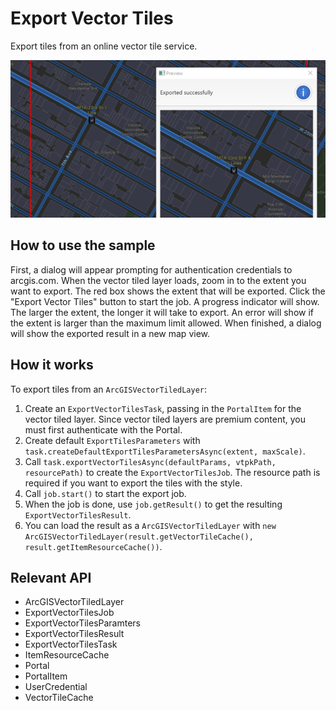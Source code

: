 # Export Vector Tiles

Export tiles from an online vector tile service.

![](ExportVectorTiles.png)

## How to use the sample

First, a dialog will appear prompting for authentication credentials to arcgis.com. When the vector tiled layer loads, zoom in to the extent you want to export. The red box shows the extent that will be exported. Click the "Export Vector Tiles" button to start the job. A progress indicator will show. The larger the extent, the longer it will take to export. An error will show if the extent is larger than the maximum limit allowed. When finished, a dialog will show the exported result in a new map view.

## How it works

To export tiles from an `ArcGISVectorTiledLayer`:

1. Create an `ExportVectorTilesTask`, passing in the `PortalItem` for the vector tiled layer. Since vector tiled layers are premium content, you must first authenticate with the Portal.
2. Create default `ExportTilesParameters` with `task.createDefaultExportTilesParametersAsync(extent, maxScale)`.
3. Call `task.exportVectorTilesAsync(defaultParams, vtpkPath, resourcePath)` to create the `ExportVectorTilesJob`. The resource path is required if you want to export the tiles with the style.
4. Call `job.start()` to start the export job.
5. When the job is done, use `job.getResult()` to get the resulting `ExportVectorTilesResult`.
6. You can load the result as a `ArcGISVectorTiledLayer` with `new ArcGISVectorTiledLayer(result.getVectorTileCache(), result.getItemResourceCache())`.

## Relevant API

* ArcGISVectorTiledLayer
* ExportVectorTilesJob
* ExportVectorTilesParamters
* ExportVectorTilesResult
* ExportVectorTilesTask
* ItemResourceCache
* Portal
* PortalItem
* UserCredential
* VectorTileCache
